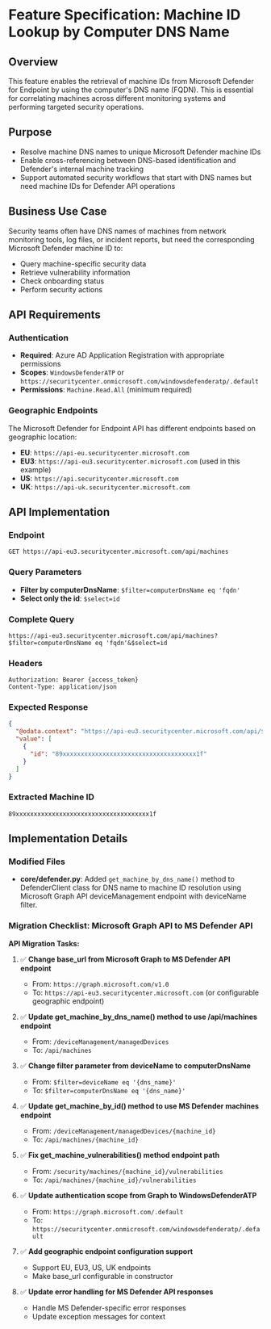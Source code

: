 # Feature Specification: Machine ID Lookup by Computer DNS Name

## Overview
This feature enables the retrieval of machine IDs from Microsoft Defender for Endpoint by using the computer's DNS name (FQDN). This is essential for correlating machines across different monitoring systems and performing targeted security operations.

## Purpose
- Resolve machine DNS names to unique Microsoft Defender machine IDs
- Enable cross-referencing between DNS-based identification and Defender's internal machine tracking
- Support automated security workflows that start with DNS names but need machine IDs for Defender API operations

## Business Use Case
Security teams often have DNS names of machines from network monitoring tools, log files, or incident reports, but need the corresponding Microsoft Defender machine ID to:
- Query machine-specific security data
- Retrieve vulnerability information
- Check onboarding status
- Perform security actions

## API Requirements

### Authentication
- **Required**: Azure AD Application Registration with appropriate permissions
- **Scopes**: `WindowsDefenderATP` or `https://securitycenter.onmicrosoft.com/windowsdefenderatp/.default`
- **Permissions**: `Machine.Read.All` (minimum required)

### Geographic Endpoints
The Microsoft Defender for Endpoint API has different endpoints based on geographic location:
- **EU**: `https://api-eu.securitycenter.microsoft.com`
- **EU3**: `https://api-eu3.securitycenter.microsoft.com` (used in this example)
- **US**: `https://api.securitycenter.microsoft.com`
- **UK**: `https://api-uk.securitycenter.microsoft.com`

## API Implementation

### Endpoint
```
GET https://api-eu3.securitycenter.microsoft.com/api/machines
```

### Query Parameters
- **Filter by computerDnsName**: `$filter=computerDnsName eq 'fqdn'`
- **Select only the id**: `$select=id`

### Complete Query
```
https://api-eu3.securitycenter.microsoft.com/api/machines?$filter=computerDnsName eq 'fqdn'&$select=id
```

### Headers
```http
Authorization: Bearer {access_token}
Content-Type: application/json
```

### Expected Response
```json
{
  "@odata.context": "https://api-eu3.securitycenter.microsoft.com/api/$metadata#Machines(id)",
  "value": [
    {
      "id": "89xxxxxxxxxxxxxxxxxxxxxxxxxxxxxxxxxxxxx1f"
    }
  ]
}
```

### Extracted Machine ID
```
89xxxxxxxxxxxxxxxxxxxxxxxxxxxxxxxxxxxxx1f
```

## Implementation Details

### Modified Files
- **core/defender.py**: Added `get_machine_by_dns_name()` method to DefenderClient class for DNS name to machine ID resolution using Microsoft Graph API deviceManagement endpoint with deviceName filter.

### Migration Checklist: Microsoft Graph API to MS Defender API

**API Migration Tasks:**

1. ✅ **Change base_url from Microsoft Graph to MS Defender API endpoint**
   - From: `https://graph.microsoft.com/v1.0`
   - To: `https://api-eu3.securitycenter.microsoft.com` (or configurable geographic endpoint)

2. ✅ **Update get_machine_by_dns_name() method to use /api/machines endpoint**
   - From: `/deviceManagement/managedDevices`
   - To: `/api/machines`

3. ✅ **Change filter parameter from deviceName to computerDnsName**
   - From: `$filter=deviceName eq '{dns_name}'`
   - To: `$filter=computerDnsName eq '{dns_name}'`

4. ✅ **Update get_machine_by_id() method to use MS Defender machines endpoint**
   - From: `/deviceManagement/managedDevices/{machine_id}`
   - To: `/api/machines/{machine_id}`

5. ✅ **Fix get_machine_vulnerabilities() method endpoint path**
   - From: `/security/machines/{machine_id}/vulnerabilities`
   - To: `/api/machines/{machine_id}/vulnerabilities`

6. ✅ **Update authentication scope from Graph to WindowsDefenderATP**
   - From: `https://graph.microsoft.com/.default`
   - To: `https://securitycenter.onmicrosoft.com/windowsdefenderatp/.default`

7. ✅ **Add geographic endpoint configuration support**
   - Support EU, EU3, US, UK endpoints
   - Make base_url configurable in constructor

8. ✅ **Update error handling for MS Defender API responses**
   - Handle MS Defender-specific error responses
   - Update exception messages for context